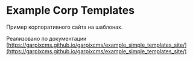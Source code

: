 # Example Corp Templates

Пример корпоративного сайта на шаблонах.

Реализовано по документации [https://garpixcms.github.io/garpixcms/example_simple_templates_site/](https://garpixcms.github.io/garpixcms/example_simple_templates_site/)
